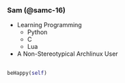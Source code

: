 ### Sam (@samc-16)

* Learning Programming 
  - Python
  - C
  - Lua
* A Non-Stereotypical Archlinux User 

##
```python 
beHappy(self)
